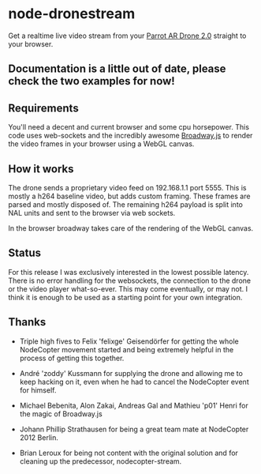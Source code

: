 # node-dronestream

Get a realtime live video stream from your
[Parrot AR Drone 2.0](http://ardrone2.parrot.com/) straight to your browser.

## Documentation is a little out of date, please check the two examples for now!

## Requirements

You'll need a decent and current browser and some cpu horsepower.
This code uses web-sockets and the incredibly awesome
[Broadway.js](https://github.com/mbebenita/Broadway) to render the video frames
in your browser using a WebGL canvas.


## How it works

The drone sends a proprietary video feed on 192.168.1.1 port 5555. This is
mostly a h264 baseline video, but adds custom framing. These frames are parsed
and mostly disposed of. The remaining h264 payload is split into NAL units and
sent to the browser via web sockets.

In the browser broadway takes care of the rendering of the WebGL canvas.

## Status

For this release I was exclusively interested in the lowest possible latency.
There is no error handling for the websockets, the connection to the drone or
the video player what-so-ever. This may come eventually, or may not. I think it
is enough to be used as a starting point for your own integration.

## Thanks

- Triple high fives to Felix 'felixge' Geisendörfer for getting the whole
  NodeCopter movement started and being extremely helpful in the process of
  getting this together.

- André 'zoddy' Kussmann for supplying the drone and allowing me to keep
  hacking on it, even when he had to cancel the NodeCopter event for himself.

- Michael Bebenita, Alon Zakai, Andreas Gal and Mathieu 'p01' Henri for the
  magic of Broadway.js

- Johann Phillip Strathausen for being a great team mate at NodeCopter 2012
  Berlin.

- Brian Leroux for being not content with the original solution and for
  cleaning up the predecessor, nodecopter-stream.

